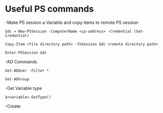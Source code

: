 # Useful PS commands

-Make PS session a Variable and copy items to remote PS session
```
$dc = New-PSSession -ComputerName <ip-address> -Credential (Get-Credential)

Copy-Item <file directory path> -ToSession $dc <remote directory path>

Enter-PSSession $dc
```

-AD Commands
```
Get-ADUser -Filter *

Get-ADGroup
```

-Get Variable type
```
$<variable>.GetType()
```

-Create 
